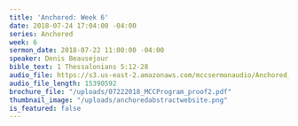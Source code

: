 ```yaml
---
title: 'Anchored: Week 6'
date: 2018-07-24 17:04:00 -04:00
series: Anchored
week: 6
sermon_date: 2018-07-22 11:00:00 -04:00
speaker: Denis Beausejour
bible_text: 1 Thessalonians 5:12-28
audio_file: https://s3.us-east-2.amazonaws.com/mccsermonaudio/Anchored_+Week+6.lite.mp3
audio_file_length: 15390592
brochure_file: "/uploads/07222018_MCCProgram_proof2.pdf"
thumbnail_image: "/uploads/anchoredabstractwebsite.png"
is_featured: false
---
```


